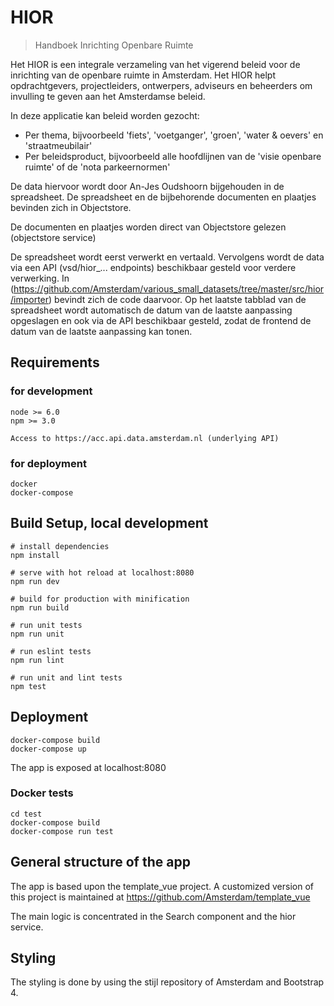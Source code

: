 # HIOR

> Handboek Inrichting Openbare Ruimte

Het HIOR is een integrale verzameling van het vigerend beleid voor de inrichting van de openbare ruimte in Amsterdam.
Het HIOR helpt opdrachtgevers, projectleiders, ontwerpers, adviseurs en beheerders om invulling te geven aan het Amsterdamse beleid.

In deze applicatie kan beleid worden gezocht:
- Per thema, bijvoorbeeld 'fiets', 'voetganger', 'groen', 'water & oevers' en 'straatmeubilair'
- Per beleidsproduct, bijvoorbeeld alle hoofdlijnen van de 'visie openbare ruimte' of de 'nota parkeernormen'

De data hiervoor wordt door An-Jes Oudshoorn bijgehouden in de spreadsheet.
De spreadsheet en de bijbehorende documenten en plaatjes bevinden zich in Objectstore.

De documenten en plaatjes worden direct van Objectstore gelezen (objectstore service)

De spreadsheet wordt eerst verwerkt en vertaald.
Vervolgens wordt de data via een API (vsd/hior_... endpoints) beschikbaar gesteld voor verdere verwerking.
In (https://github.com/Amsterdam/various_small_datasets/tree/master/src/hior/importer) bevindt zich de code daarvoor.
Op het laatste tabblad van de spreadsheet wordt automatisch de datum van de laatste aanpassing opgeslagen en ook via de API beschikbaar gesteld, zodat de frontend de datum van de laatste aanpassing kan tonen.

## Requirements

### for development

    node >= 6.0
    npm >= 3.0

    Access to https://acc.api.data.amsterdam.nl (underlying API)

### for deployment

    docker
    docker-compose

## Build Setup, local development

    # install dependencies
    npm install

    # serve with hot reload at localhost:8080
    npm run dev

    # build for production with minification
    npm run build

    # run unit tests
    npm run unit

    # run eslint tests
    npm run lint

    # run unit and lint tests
    npm test

## Deployment

    docker-compose build
    docker-compose up

The app is exposed at localhost:8080

### Docker tests

    cd test
    docker-compose build
    docker-compose run test

## General structure of the app

The app is based upon the template_vue project.
A customized version of this project is maintained at <https://github.com/Amsterdam/template_vue>

The main logic is concentrated in the Search component and the hior service.

## Styling

The styling is done by using the stijl repository of Amsterdam and Bootstrap 4.
